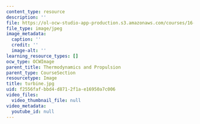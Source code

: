 ```yaml
---
content_type: resource
description: ''
file: https://ol-ocw-studio-app-production.s3.amazonaws.com/courses/16-01-unified-engineering-i-ii-iii-iv-fall-2005-spring-2006/f2556fafbbd4d8712f1ae16950a7c006_turbine.jpg
file_type: image/jpeg
image_metadata:
  caption: ''
  credit: ''
  image-alt: ''
learning_resource_types: []
ocw_type: OCWImage
parent_title: Thermodynamics and Propulsion
parent_type: CourseSection
resourcetype: Image
title: turbine.jpg
uid: f2556faf-bbd4-d871-2f1a-e16950a7c006
video_files:
  video_thumbnail_file: null
video_metadata:
  youtube_id: null
---
```

